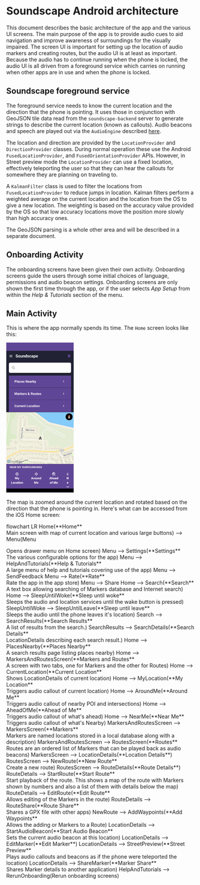 # Soundscape Android architecture

This document describes the basic architecture of the app and the various UI screens. The main purpose of the app is to provide audio cues to aid navigation and improve awareness of surroundings for the visually impaired. The screen UI is important for setting up the location of audio markers and creating routes, but the audio UI is at least as important. Because the audio has to continue running when the phone is locked, the audio UI is all driven from a foreground service which carries on running when other apps are in use and when the phone is locked.

## Soundscape foreground service
The foreground service needs to know the current location and the direction that the phone is pointing. It uses those in conjunction with GeoJSON tile data read from the `soundscape-backend` server to generate strings to describe the current location (known as callouts). Audio beacons and speech are played out via the `AudioEngine` described [here](audio-API.md).

The location and direction are provided by the `LocationProvider` and `DirectionProvider` classes. During normal operation these use the Android `FusedLocationProvider`, and `FusedOrientationProvider` APIs. However, in Street preview mode the `LocationProvider` can use a fixed location, effectively teleporting the user so that they can hear the callouts for somewhere they are planning on traveling to.

A `KalmanFilter` class is used to filter the locations from `FusedLocationProvider` to reduce jumps in location. Kalman filters perform a weighted average on the current location and the location from the OS to give a new location. The weighting is based on the accuracy value provided by the OS so that low accuracy locations move the position more slowly than high accuracy ones.

The GeoJSON parsing is a whole other area and will be described in a separate document.

## Onboarding Activity
The onboarding screens have been given their own activity. Onboarding screens guide the users through some initial choices of language,  permissions and audio beacon settings. Onboarding screens are only shown the first time through the app, or if the user selects *App Setup* from within the *Help & Tutorials* section of the menu.

## Main Activity
This is where the app normally spends its time. The `Home` screen looks like this:

<img src="HomeScreen.png" height="400"/>

The map is zoomed around the current location and rotated based on the direction that the phone is pointing in. Here's what can be accessed from the iOS Home screen:

<div class="mermaid">
flowchart LR
    Home(**Home**<br>Main screen with map of current location and various large buttons) --> Menu(Menu<p>Opens drawer menu on Home screen)
    Menu --> Settings(**Settings**<br>The various configurable options for the app)
    Menu --> HelpAndTutorials(**Help & Tutorials**<br>A large menu of help and tutorials covering use of the app)
    Menu --> SendFeedback
    Menu --> Rate(**Rate**<br>Rate the app in the app store)
    Menu --> Share
    Home --> Search(**Search**<br>A text box allowing searching of Markers database and Internet search)
    Home --> SleepUntilWoke(**Sleep until woke**<br>Sleeps the audio and location services until the wake button is pressed)
    SleepUntilWoke --> SleepUntilLeave(**Sleep until leave**<br> Sleeps the audio until the phone leaves it's location)
    Search --> SearchResults(**Search Results**<br>A list of results from the search.)
    SearchResults --> SearchDetails(**Search Details**<br>LocationDetails describing each search result.)
    Home --> PlacesNearby(**Places Nearby**<br>A search results page listing places nearby)
    Home --> MarkersAndRoutesScreen(**Markers and Routes**<br>A screen with two tabs, one for Markers and the other for Routes)
    Home --> CurrentLocation(**Current Location**<br>Shows LocationDetails of current location)
    Home --> MyLocation(**My Location**<br>Triggers audio callout of current location)
    Home --> AroundMe(**Around Me**<br>Triggers audio callout of nearby POI and intersections)
    Home --> AheadOfMe(**Ahead of Me**<br>Triggers audio callout of what's ahead)
    Home --> NearMe(**Near Me**<br>Triggers audio callout of what's Nearby)
    MarkersAndRoutesScreen --> MarkersScreen(**Markers**<br>Markers are named locations stored in a local database along with a description)
    MarkersAndRoutesScreen --> RoutesScreen(**Routes**<br>Routes are an ordered list of Markers that can be played back as audio beacons)
    MarkersScreen --> LocationDetails(**Location Details**)
    RoutesScreen --> NewRoute(**New Route**<br>Create a new route)
    RoutesScreen --> RouteDetails(**Route Details**)
    RouteDetails --> StartRoute(**Start Route**<br>Start playback of the route. This shows a map of the route with Markers shown by numbers and also a list of them with details below the map)
    RouteDetails --> EditRoute(**Edit Route**<br>Allows editing of the Markers in the route)
    RouteDetails --> RouteShare(**Route Share**<br>Shares a GPX file with other apps)
    NewRoute --> AddWaypoints(**Add Waypoints**<br>Allows the adding or Markers to a Route)
    LocationDetails --> StartAudioBeacon(**Start Audio Beacon**<br>Sets the current audio beacon at this location)
    LocationDetails --> EditMarker(**Edit Marker**)
    LocationDetails --> StreetPreview(**Street Preview**<br>Plays audio callouts and beacons as if the phone were teleported the location)
    LocationDetails --> ShareMarker(**Marker Share**<br> Shares Marker details to another application)
    HelpAndTutorials --> RerunOnboarding(Rerun onboarding screens)
</div>
